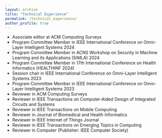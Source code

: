 ```yaml
---
layout: archive
title: "Technical Experience"
permalink: /technical_experience/
author_profile: true
---
```




* Associate editor at ACM Computing Surveys
* Program Committee Member in IEEE International Conference on Omni-Layer Intelligent Systems 2024
* Program Committee Member in ACNS Workshop on Security in Machine Learning and its Applications (SiMLA) 2024
* Program Committee Member in 17th International Conference on Health Informatics (HEALTHINF 2024)
* Session chair in IEEE International Conference on Omni-Layer Intelligent Systems 2023
* Program Committee Member in IEEE International Conference on Omni-Layer Intelligent Systems 2023
* Reviewer in ACM Computing Surveys
* Reviewer in IEEE Transactions on Computer-Aided Design of Integrated Circuits and Systems
* Reviewer in IEEE Transactions on Mobile Computing
* Reviewer in Journal of Biomedical and Health Informatics
* Reviewer in IEEE Internet of Things Journal
* Reviewer in IEEE Transactions on Emerging Topics in Computing
* Reviewer in Computer (Publisher: IEEE Computer Society)
